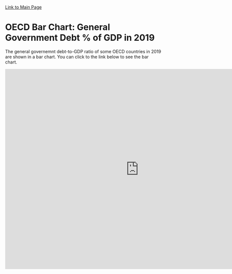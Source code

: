 [Link to Main Page](/README.md)

# OECD Bar Chart: General Government Debt % of GDP in 2019
The general governemnt debt-to-GDP ratio of some OECD countries in 2019 are shown in a bar chart. You can click to the link below to see the bar chart.
<iframe src="https://data.oecd.org/chart/6gR1" width="860" height="645" style="border: 0" mozallowfullscreen="true" webkitallowfullscreen="true" allowfullscreen="true"><a href="https://data.oecd.org/chart/6gR1" target="_blank">OECD Chart: General government debt, Total, % of GDP, Annual, 2019</a></iframe>
